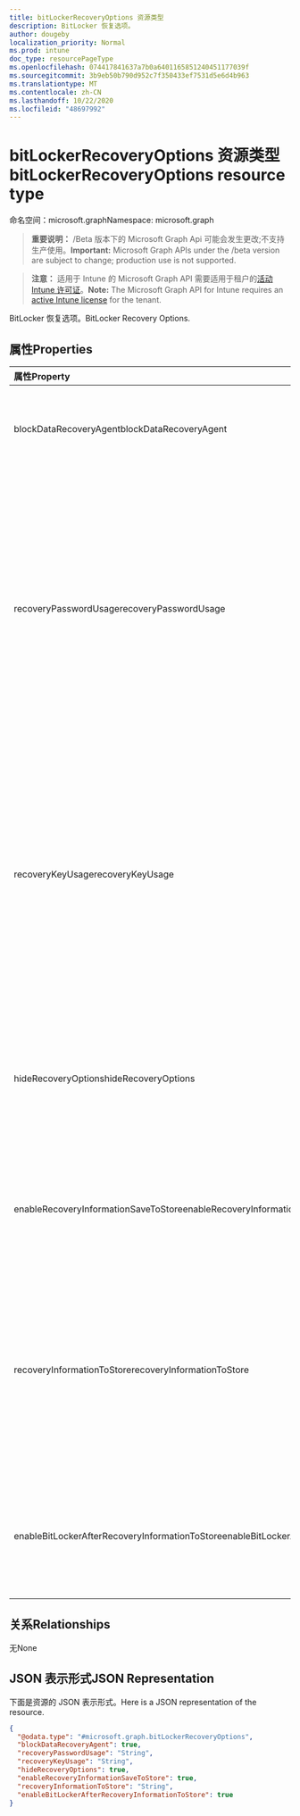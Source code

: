 ```yaml
---
title: bitLockerRecoveryOptions 资源类型
description: BitLocker 恢复选项。
author: dougeby
localization_priority: Normal
ms.prod: intune
doc_type: resourcePageType
ms.openlocfilehash: 074417841637a7b0a6401165851240451177039f
ms.sourcegitcommit: 3b9eb50b790d952c7f350433ef7531d5e6d4b963
ms.translationtype: MT
ms.contentlocale: zh-CN
ms.lasthandoff: 10/22/2020
ms.locfileid: "48697992"
---
```

# <a name="bitlockerrecoveryoptions-resource-type"></a><span data-ttu-id="005b7-103">bitLockerRecoveryOptions 资源类型</span><span class="sxs-lookup"><span data-stu-id="005b7-103">bitLockerRecoveryOptions resource type</span></span>

<span data-ttu-id="005b7-104">命名空间：microsoft.graph</span><span class="sxs-lookup"><span data-stu-id="005b7-104">Namespace: microsoft.graph</span></span>

> <span data-ttu-id="005b7-105">**重要说明：** /Beta 版本下的 Microsoft Graph Api 可能会发生更改;不支持生产使用。</span><span class="sxs-lookup"><span data-stu-id="005b7-105">**Important:** Microsoft Graph APIs under the /beta version are subject to change; production use is not supported.</span></span>

> <span data-ttu-id="005b7-106">**注意：** 适用于 Intune 的 Microsoft Graph API 需要适用于租户的[活动 Intune 许可证](https://go.microsoft.com/fwlink/?linkid=839381)。</span><span class="sxs-lookup"><span data-stu-id="005b7-106">**Note:** The Microsoft Graph API for Intune requires an [active Intune license](https://go.microsoft.com/fwlink/?linkid=839381) for the tenant.</span></span>

<span data-ttu-id="005b7-107">BitLocker 恢复选项。</span><span class="sxs-lookup"><span data-stu-id="005b7-107">BitLocker Recovery Options.</span></span>

## <a name="properties"></a><span data-ttu-id="005b7-108">属性</span><span class="sxs-lookup"><span data-stu-id="005b7-108">Properties</span></span>
|<span data-ttu-id="005b7-109">属性</span><span class="sxs-lookup"><span data-stu-id="005b7-109">Property</span></span>|<span data-ttu-id="005b7-110">类型</span><span class="sxs-lookup"><span data-stu-id="005b7-110">Type</span></span>|<span data-ttu-id="005b7-111">说明</span><span class="sxs-lookup"><span data-stu-id="005b7-111">Description</span></span>|
|:---|:---|:---|
|<span data-ttu-id="005b7-112">blockDataRecoveryAgent</span><span class="sxs-lookup"><span data-stu-id="005b7-112">blockDataRecoveryAgent</span></span>|<span data-ttu-id="005b7-113">布尔</span><span class="sxs-lookup"><span data-stu-id="005b7-113">Boolean</span></span>|<span data-ttu-id="005b7-114">指示是否阻止基于证书的数据恢复代理。</span><span class="sxs-lookup"><span data-stu-id="005b7-114">Indicates whether to block certificate-based data recovery agent.</span></span>|
|<span data-ttu-id="005b7-115">recoveryPasswordUsage</span><span class="sxs-lookup"><span data-stu-id="005b7-115">recoveryPasswordUsage</span></span>|[<span data-ttu-id="005b7-116">configurationUsage</span><span class="sxs-lookup"><span data-stu-id="005b7-116">configurationUsage</span></span>](../resources/intune-deviceconfig-configurationusage.md)|<span data-ttu-id="005b7-117">指示是否允许用户或需要用户为固定或系统磁盘生成48位数的恢复密码。</span><span class="sxs-lookup"><span data-stu-id="005b7-117">Indicates whether users are allowed or required to generate a 48-digit recovery password for fixed or system disk.</span></span> <span data-ttu-id="005b7-118">可取值为：`blocked`、`required`、`allowed`、`notConfigured`。</span><span class="sxs-lookup"><span data-stu-id="005b7-118">Possible values are: `blocked`, `required`, `allowed`, `notConfigured`.</span></span>|
|<span data-ttu-id="005b7-119">recoveryKeyUsage</span><span class="sxs-lookup"><span data-stu-id="005b7-119">recoveryKeyUsage</span></span>|[<span data-ttu-id="005b7-120">configurationUsage</span><span class="sxs-lookup"><span data-stu-id="005b7-120">configurationUsage</span></span>](../resources/intune-deviceconfig-configurationusage.md)|<span data-ttu-id="005b7-121">指示是否允许用户或需要用户生成用于固定或系统磁盘的256位恢复密钥。</span><span class="sxs-lookup"><span data-stu-id="005b7-121">Indicates whether users are allowed or required to generate a 256-bit recovery key for fixed or system disk.</span></span> <span data-ttu-id="005b7-122">可取值为：`blocked`、`required`、`allowed`、`notConfigured`。</span><span class="sxs-lookup"><span data-stu-id="005b7-122">Possible values are: `blocked`, `required`, `allowed`, `notConfigured`.</span></span>|
|<span data-ttu-id="005b7-123">hideRecoveryOptions</span><span class="sxs-lookup"><span data-stu-id="005b7-123">hideRecoveryOptions</span></span>|<span data-ttu-id="005b7-124">布尔</span><span class="sxs-lookup"><span data-stu-id="005b7-124">Boolean</span></span>|<span data-ttu-id="005b7-125">指示是否允许在 BitLocker 安装向导中显示固定或系统磁盘的恢复选项。</span><span class="sxs-lookup"><span data-stu-id="005b7-125">Indicates whether or not to allow showing recovery options in BitLocker Setup Wizard for fixed or system disk.</span></span>|
|<span data-ttu-id="005b7-126">enableRecoveryInformationSaveToStore</span><span class="sxs-lookup"><span data-stu-id="005b7-126">enableRecoveryInformationSaveToStore</span></span>|<span data-ttu-id="005b7-127">布尔</span><span class="sxs-lookup"><span data-stu-id="005b7-127">Boolean</span></span>|<span data-ttu-id="005b7-128">指示是否允许 BitLocker 恢复信息存储在 AD DS 中。</span><span class="sxs-lookup"><span data-stu-id="005b7-128">Indicates whether or not to allow BitLocker recovery information to store in AD DS.</span></span>|
|<span data-ttu-id="005b7-129">recoveryInformationToStore</span><span class="sxs-lookup"><span data-stu-id="005b7-129">recoveryInformationToStore</span></span>|[<span data-ttu-id="005b7-130">bitLockerRecoveryInformationType</span><span class="sxs-lookup"><span data-stu-id="005b7-130">bitLockerRecoveryInformationType</span></span>](../resources/intune-deviceconfig-bitlockerrecoveryinformationtype.md)|<span data-ttu-id="005b7-131">配置存储在 AD DS 中的 BitLocker 恢复信息的哪些部分。</span><span class="sxs-lookup"><span data-stu-id="005b7-131">Configure what pieces of BitLocker recovery information are stored to AD DS.</span></span> <span data-ttu-id="005b7-132">可取值为：`passwordAndKey`、`passwordOnly`。</span><span class="sxs-lookup"><span data-stu-id="005b7-132">Possible values are: `passwordAndKey`, `passwordOnly`.</span></span>|
|<span data-ttu-id="005b7-133">enableBitLockerAfterRecoveryInformationToStore</span><span class="sxs-lookup"><span data-stu-id="005b7-133">enableBitLockerAfterRecoveryInformationToStore</span></span>|<span data-ttu-id="005b7-134">布尔</span><span class="sxs-lookup"><span data-stu-id="005b7-134">Boolean</span></span>|<span data-ttu-id="005b7-135">指示在将恢复信息存储在 AD DS 中之前是否启用 BitLocker。</span><span class="sxs-lookup"><span data-stu-id="005b7-135">Indicates whether or not to enable BitLocker until recovery information is stored in AD DS.</span></span>|

## <a name="relationships"></a><span data-ttu-id="005b7-136">关系</span><span class="sxs-lookup"><span data-stu-id="005b7-136">Relationships</span></span>
<span data-ttu-id="005b7-137">无</span><span class="sxs-lookup"><span data-stu-id="005b7-137">None</span></span>

## <a name="json-representation"></a><span data-ttu-id="005b7-138">JSON 表示形式</span><span class="sxs-lookup"><span data-stu-id="005b7-138">JSON Representation</span></span>
<span data-ttu-id="005b7-139">下面是资源的 JSON 表示形式。</span><span class="sxs-lookup"><span data-stu-id="005b7-139">Here is a JSON representation of the resource.</span></span>
<!-- {
  "blockType": "resource",
  "@odata.type": "microsoft.graph.bitLockerRecoveryOptions"
}
-->
``` json
{
  "@odata.type": "#microsoft.graph.bitLockerRecoveryOptions",
  "blockDataRecoveryAgent": true,
  "recoveryPasswordUsage": "String",
  "recoveryKeyUsage": "String",
  "hideRecoveryOptions": true,
  "enableRecoveryInformationSaveToStore": true,
  "recoveryInformationToStore": "String",
  "enableBitLockerAfterRecoveryInformationToStore": true
}
```






